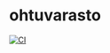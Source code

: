 # ohtuvarasto

[![CI](https://github.com/veetimar/ohtuvarasto/actions/workflows/main.yml/badge.svg)](https://github.com/veetimar/ohtuvarasto/actions/workflows/main.yml)
